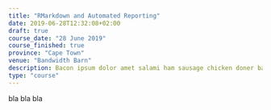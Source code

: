 ```yaml
---
title: "RMarkdown and Automated Reporting"
date: 2019-06-28T12:32:08+02:00
draft: true
course_date: "28 June 2019"
course_finished: true
province: "Cape Town"
venue: "Bandwidth Barn"
description: Bacon ipsum dolor amet salami ham sausage chicken doner bacon. Corned beef turkey cupim, 
type: "course"
---
```


bla bla bla 